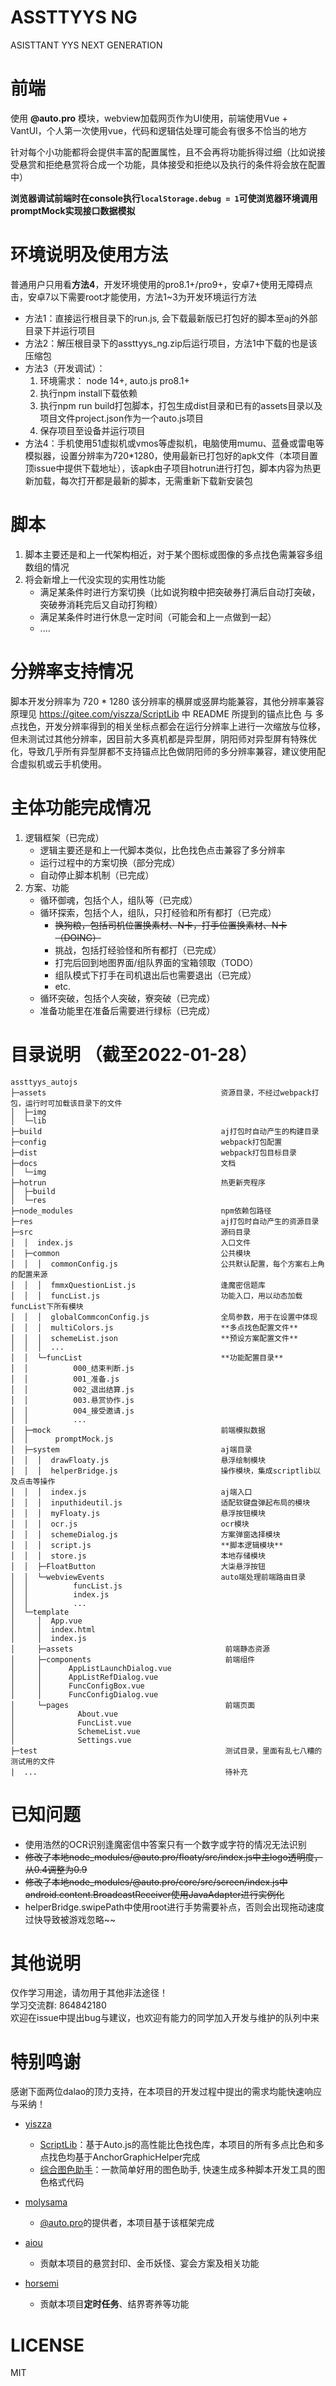 # ASSTTYYS NG
ASISTTANT YYS NEXT GENERATION

# 前端
使用 **@auto.pro** 模块，webview加载网页作为UI使用，前端使用Vue + VantUI，个人第一次使用vue，代码和逻辑估处理可能会有很多不恰当的地方

针对每个小功能都将会提供丰富的配置属性，且不会再将功能拆得过细（比如说接受悬赏和拒绝悬赏将合成一个功能，具体接受和拒绝以及执行的条件将会放在配置中）

**浏览器调试前端时在console执行```localStorage.debug = 1```可使浏览器环境调用promptMock实现接口数据模拟**

# 环境说明及使用方法
普通用户只用看**方法4**，开发环境使用的pro8.1+/pro9+，安卓7+使用无障碍点击，安卓7以下需要root才能使用，方法1~3为开发环境运行方法
- 方法1：直接运行根目录下的run.js, 会下载最新版已打包好的脚本至aj的外部目录下并运行项目
- 方法2：解压根目录下的assttyys_ng.zip后运行项目，方法1中下载的也是该压缩包
- 方法3（开发调试）：
   1. 环境需求： node 14+, auto.js pro8.1+
   2. 执行npm install下载依赖
   3. 执行npm run build打包脚本，打包生成dist目录和已有的assets目录以及项目文件project.json作为一个auto.js项目
   4. 保存项目至设备并运行项目
- 方法4：手机使用51虚拟机或vmos等虚拟机，电脑使用mumu、蓝叠或雷电等模拟器，设置分辨率为720*1280，使用最新已打包好的apk文件（本项目置顶issue中提供下载地址），该apk由子项目hotrun进行打包，脚本内容为热更新加载，每次打开都是最新的脚本，无需重新下载新安装包


# 脚本
1. 脚本主要还是和上一代架构相近，对于某个图标或图像的多点找色需兼容多组数组的情况
2. 将会新增上一代没实现的实用性功能
   - 满足某条件时进行方案切换（比如说狗粮中把突破券打满后自动打突破，突破券消耗完后又自动打狗粮）
   - 满足某条件时进行休息一定时间（可能会和上一点做到一起）
   - ....

# 分辨率支持情况
脚本开发分辨率为 720 * 1280 该分辨率的横屏或竖屏均能兼容，其他分辨率兼容原理见 <https://gitee.com/yiszza/ScriptLib> 中 README 所提到的锚点比色 与 多点找色，开发分辨率得到的相关坐标点都会在运行分辨率上进行一次缩放与位移，但未测试过其他分辨率，因目前大多真机都是异型屏，阴阳师对异型屏有特殊优化，导致几乎所有异型屏都不支持锚点比色做阴阳师的多分辨率兼容，建议使用配合虚拟机或云手机使用。

# 主体功能完成情况
1. 逻辑框架（已完成）
   - 逻辑主要还是和上一代脚本类似，比色找色点击兼容了多分辨率
   - 运行过程中的方案切换（部分完成）
   - 自动停止脚本机制（已完成）
2. 方案、功能
   - 循环御魂，包括个人，组队等（已完成）
   - 循环探索，包括个人，组队，只打经验和所有都打（已完成）
      - ~~换狗粮，包括司机位置换素材、N卡，打手位置换素材、N卡（DOING）~~
      - 挑战，包括打经验怪和所有都打（已完成）
      - 打完后回到地图界面/组队界面的宝箱领取（TODO）
      - 组队模式下打手在司机退出后也需要退出（已完成）
      - etc.
   - 循环突破，包括个人突破，寮突破（已完成）
   - 准备功能里在准备后需要进行绿标（已完成）

# 目录说明 （截至2022-01-28）
```
assttyys_autojs
├─assets                                       资源目录，不经过webpack打包，运行时可加载该目录下的文件
│  ├─img                                       
│  └─lib
├─build                                        aj打包时自动产生的构建目录
├─config                                       webpack打包配置
├─dist                                         webpack打包目标目录
├─docs                                         文档
│  └─img
├─hotrun                                       热更新壳程序
│  ├─build
│  └─res
├─node_modules                                 npm依赖包路径
├─res                                          aj打包时自动产生的资源目录
├─src                                          源码目录
│  │  index.js                                 入口文件
│  ├─common                                    公共模块
│  │  │  commonConfig.js                       公共默认配置，每个方案右上角的配置来源
│  │  │  fmmxQuestionList.js                   逢魔密信题库
│  │  │  funcList.js                           功能入口，用以动态加载funcList下所有模块
│  │  │  globalCommconConfig.js                全局参数，用于在设置中体现
│  │  │  multiColors.js                        **多点找色配置文件**
│  │  │  schemeList.json                       **预设方案配置文件**
│  │  │  ...
│  │  └─funcList                               **功能配置目录**
│  │          000_结束判断.js
│  │          001_准备.js
│  │          002_退出结算.js
│  │          003.悬赏协作.js
│  │          004_接受邀请.js
│  │          ...
│  ├─mock                                      前端模拟数据
│  │      promptMock.js
│  ├─system                                    aj端目录
│  │  │  drawFloaty.js                         悬浮绘制模块
│  │  │  helperBridge.js                       操作模块，集成scriptlib以及点击等操作
│  │  │  index.js                              aj端入口
│  │  │  inputhideutil.js                      适配软键盘弹起布局的模块
│  │  │  myFloaty.js                           悬浮按钮模块
│  │  │  ocr.js                                ocr模块
│  │  │  schemeDialog.js                       方案弹窗选择模块
│  │  │  script.js                             **脚本逻辑模块**
│  │  │  store.js                              本地存储模块
│  │  ├─FloatButton                            大柒悬浮按钮
│  │  └─webviewEvents                          auto端处理前端路由目录
│  │          funcList.js
│  │          index.js
│  │          ...
│  └─template
│     │  App.vue
│     │  index.html
│     │  index.js
│     ├─assets                                  前端静态资源
│     ├─components                              前端组件
│     │      AppListLaunchDialog.vue
│     │      AppListRefDialog.vue
│     │      FuncConfigBox.vue
│     │      FuncConfigDialog.vue
│     └─pages                                   前端页面
│              About.vue
│              FuncList.vue
│              SchemeList.vue
│              Settings.vue
├─test                                          测试目录，里面有乱七八糟的测试用的文件
|  ...                                          待补充
```

# 已知问题
- 使用浩然的OCR识别逢魔密信中答案只有一个数字或字符的情况无法识别
- ~~修改了本地node_modules/@auto.pro/floaty/src/index.js中主logo透明度，从0.4调整为0.9~~
- ~~修改了本地node_modules/@auto.pro/core/src/screen/index.js中android.content.BroadcastReceiver使用JavaAdapter进行实例化~~
- helperBridge.swipePath中使用root进行手势需要补点，否则会出现拖动速度过快导致被游戏忽略~~

# 其他说明
仅作学习用途，请勿用于其他非法途径！<br/>
学习交流群: 864842180<br/>
欢迎在issue中提出bug与建议，也欢迎有能力的同学加入开发与维护的队列中来

# 特别鸣谢
感谢下面两位dalao的顶力支持，在本项目的开发过程中提出的需求均能快速响应与采纳！
- [yiszza](https://gitee.com/yiszza)
  - [ScriptLib](https://gitee.com/yiszza/ScriptLib)：基于Auto.js的高性能比色找色库，本项目的所有多点比色和多点找色均基于AnchorGraphicHelper完成
  - [综合图色助手](https://gitee.com/yiszza/ScriptGraphicHelper)：一款简单好用的图色助手, 快速生成多种脚本开发工具的图色格式代码
- [molysama](https://github.com/molysama)
  - [@auto.pro](https://github.com/molysama/auto.pro)的提供者，本项目基于该框架完成

- [aiou](https://gitee.com/LIUAWEIO)
  - 贡献本项目的悬赏封印、金币妖怪、宴会方案及相关功能

- [horsemi](https://gitee.com/horsemi)
  - 贡献本项目**定时任务**、结界寄养等功能

# LICENSE
MIT
